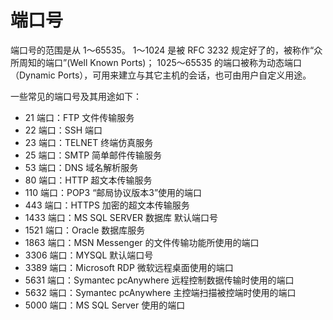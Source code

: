 # 端口号

端口号的范围是从 1～65535。
1～1024 是被 RFC 3232 规定好了的，被称作“众所周知的端口”(Well Known Ports)；
1025～65535 的端口被称为动态端口（Dynamic Ports），可用来建立与其它主机的会话，也可由用户自定义用途。

一些常见的端口号及其用途如下：
- 21 端口：FTP 文件传输服务
- 22 端口：SSH 端口
- 23 端口：TELNET 终端仿真服务
- 25 端口：SMTP 简单邮件传输服务
- 53 端口：DNS 域名解析服务
- 80 端口：HTTP 超文本传输服务
- 110 端口：POP3 “邮局协议版本3”使用的端口
- 443 端口：HTTPS 加密的超文本传输服务
- 1433 端口：MS SQL SERVER 数据库 默认端口号
- 1521 端口：Oracle 数据库服务
- 1863 端口：MSN Messenger 的文件传输功能所使用的端口
- 3306 端口：MYSQL 默认端口号
- 3389 端口：Microsoft RDP 微软远程桌面使用的端口
- 5631 端口：Symantec pcAnywhere 远程控制数据传输时使用的端口
- 5632 端口：Symantec pcAnywhere 主控端扫描被控端时使用的端口
- 5000 端口：MS SQL Server 使用的端口

